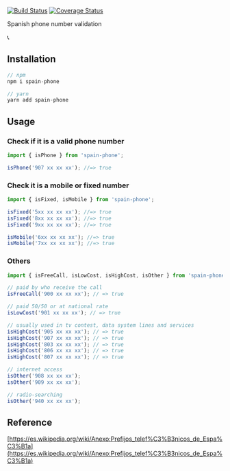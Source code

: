 [![Build Status](https://travis-ci.org/singuerinc/spain-phone.svg?branch=master)](https://travis-ci.org/singuerinc/spain-phone)
[![Coverage Status](https://coveralls.io/repos/github/singuerinc/spain-phone/badge.svg?branch=master)](https://coveralls.io/github/singuerinc/spain-phone?branch=master)

Spanish phone number validation

:telephone_receiver:

## Installation

```js
// npm
npm i spain-phone

// yarn
yarn add spain-phone
```

## Usage

### Check if it is a valid phone number

```js
import { isPhone } from 'spain-phone';

isPhone('907 xx xx xx'); //=> true
```

### Check it is a mobile or fixed number

```js
import { isFixed, isMobile } from 'spain-phone';

isFixed('5xx xx xx xx'); //=> true
isFixed('8xx xx xx xx'); //=> true
isFixed('9xx xx xx xx'); //=> true

isMobile('6xx xx xx xx'); //=> true
isMobile('7xx xx xx xx'); //=> true
```

### Others

```js
import { isFreeCall, isLowCost, isHighCost, isOther } from 'spain-phone';

// paid by who receive the call
isFreeCall('900 xx xx xx'); // => true

// paid 50/50 or at national rate
isLowCost('901 xx xx xx'); // => true

// usually used in tv contest, data system lines and services
isHighCost('905 xx xx xx'); // => true
isHighCost('907 xx xx xx'); // => true
isHighCost('803 xx xx xx'); // => true
isHighCost('806 xx xx xx'); // => true
isHighCost('807 xx xx xx'); // => true

// internet access
isOther('908 xx xx xx');
isOther('909 xx xx xx');

// radio-searching
isOther('940 xx xx xx');
```

## Reference

[https://es.wikipedia.org/wiki/Anexo:Prefijos_telef%C3%B3nicos_de_Espa%C3%B1a](https://es.wikipedia.org/wiki/Anexo:Prefijos_telef%C3%B3nicos_de_Espa%C3%B1a)
